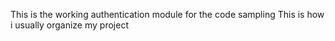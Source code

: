 This is the working authentication module for the code sampling
This is how i usually organize my project
